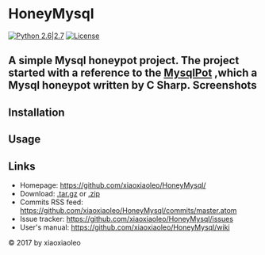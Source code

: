 # HoneyMysql
 [![Python 2.6|2.7](https://img.shields.io/badge/python-2.6|2.7-yellow.svg)](https://www.python.org/) [![License](https://img.shields.io/badge/license-GPLv2-red.svg)](https://raw.githubusercontent.com/sqlmapproject/sqlmap/master/doc/COPYING)
 
A simple Mysql honeypot project. The project started with a reference to the [MysqlPot](https://github.com/schmalle/MysqlPot) ,which a Mysql honeypot written by C Sharp.
Screenshots
----
Installation
----
Usage
----
Links
----
* Homepage: https://github.com/xiaoxiaoleo/HoneyMysql/
* Download: [.tar.gz](https://github.com/xiaoxiaoleo/HoneyMysql/tarball/master) or [.zip](https://github.com/xiaoxiaoleo/HoneyMysql/zipball/master)
* Commits RSS feed: https://github.com/xiaoxiaoleo/HoneyMysql/commits/master.atom
* Issue tracker: https://github.com/xiaoxiaoleo/HoneyMysql/issues
* User's manual: https://github.com/xiaoxiaoleo/HoneyMysql/wiki

© 2017 by xiaoxiaoleo

